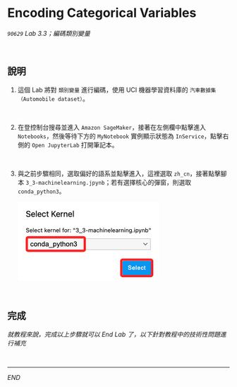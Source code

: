 # Encoding Categorical Variables

_`90629` Lab 3.3；編碼類別變量_

<br>

## 說明

1. 這個 Lab 將對 `類別變量` 進行編碼，使用 UCI 機器學習資料庫的 `汽車數據集（Automobile dataset）`。

<br>

2. 在登控制台搜尋並進入 `Amazon SageMaker`，接著在左側欄中點擊進入 `Notebooks`，然後等待下方的 `MyNotebook` 實例顯示狀態為 `InService`，點擊右側的 `Open JupyterLab` 打開筆記本。

<br>

3. 與之前步驟相同，選取偏好的語系並點擊進入，這裡選取 `zh_cn`，接著點擊腳本 `3_3-machinelearning.jpynb`；若有選擇核心的彈窗，則選取 `conda_python3`。

    ![](images/img_01.png)

<br>

## 完成

_就教程來說，完成以上步驟就可以 End Lab 了，以下針對教程中的技術性問題進行補充_

<br>

___

_END_